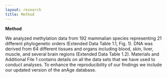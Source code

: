 ```yaml
---
layout: research
title: Method
---
```



**Method**

We analyzed methylation data from 192 mammalian species representing 21 different phylogenetic orders (Extended Data Table 1.1, Fig. 1). DNA was derived from 64 different tissues and organs including blood, skin, liver, muscle, and several brain regions (Extended Data Table 1.2). Materials and Additional File 1 contains details on all the data sets that we have used to conduct analyses. To enhance the reproducibility of our findings we include our updated version of the anAge database.





